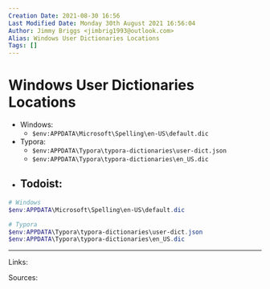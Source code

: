 ```yaml
---
Creation Date: 2021-08-30 16:56
Last Modified Date: Monday 30th August 2021 16:56:04
Author: Jimmy Briggs <jimbrig1993@outlook.com>
Alias: Windows User Dictionaries Locations
Tags: []
---
```


# Windows User Dictionaries Locations

- Windows: 
	- `$env:APPDATA\Microsoft\Spelling\en-US\default.dic`
- Typora:
	- `$env:APPDATA\Typora\typora-dictionaries\user-dict.json`
	- `$env:APPDATA\Typora\typora-dictionaries\en_US.dic`
- Todoist:
	- 

```powershell
# Windows
$env:APPDATA\Microsoft\Spelling\en-US\default.dic

# Typora
$env:APPDATA\Typora\typora-dictionaries\user-dict.json
$env:APPDATA\Typora\typora-dictionaries\en_US.dic

```

***

Links: 

Sources:

